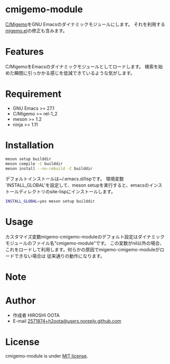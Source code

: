 # cmigemo-module

[C/Migemo](https://github.com/koron/cmigemo)をGNU Emacsのダイナミックモジュールにします。
それを利用する[migemo.el](https://github.com/emacs-jp/migemo)の修正も含みます。

# Features

C/MigemoをEmacsのダイナミックモジュールとしてロードします。
検索を始めた瞬間に引っかかる感じを低減できているような気がします。

# Requirement

- GNU Emacs >= 27.1
- C/Migemo >= rel-1_2
- meson >= 1.2
- ninja >= 1.11
# Installation

```sh
meson setup builddir
meson compile -C builddir
meson install --no-rebuild -C builddir
```

デフォルトインストールは~/.emacs.d/lispです。
環境変数`INSTALL_GLOBAL'を設定して、meson setupを実行すると、emacsのインストールディレクトリのsite-lispにインストールします。
```sh
INSTALL_GLOBAL=yes meson setup builddir
```

# Usage

カスタマイズ変数migemo-cmigemo-moduleのデフォルト設定はダイナミックモジュールのファイル名"cmigemo-module"です。
この変数がnil以外の場合、これをロードして利用します。何らかの原因でmigemo-cmigemo-moduleがロードできない場合は
従来通りの動作になります。

# Note


# Author

* 作成者 HIROSHI OOTA
* E-mail 2571874+h2oota@users.noreply.github.com

# License
cmigemo-module is under [MIT license](https://en.wikipedia.org/wiki/MIT_License).

